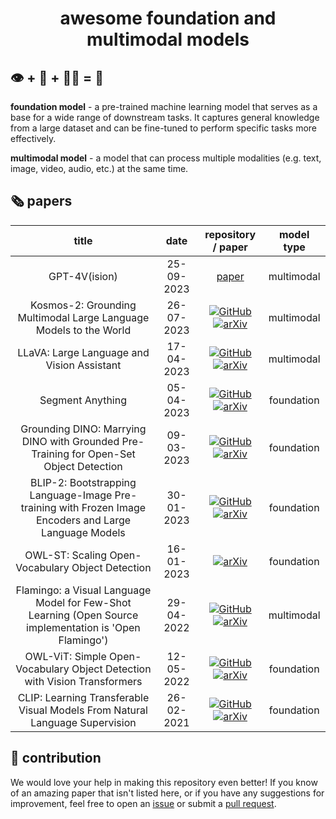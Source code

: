 <h1 align="center">awesome foundation and multimodal models</h1>

## 👁️ + 💬 + 👂🏻 = 🤖

**foundation model** - a pre-trained machine learning model that serves as a base for a wide range of downstream tasks. It captures general knowledge from a large dataset and can be fine-tuned to perform specific tasks more effectively.

**multimodal model** - a model that can process multiple modalities (e.g. text, image,
video, audio, etc.) at the same time.

## 🗞️ papers

<!--- AUTOGENERATED_COURSES_TABLE -->
<!---
   WARNING: DO NOT EDIT THIS TABLE MANUALLY. IT IS AUTOMATICALLY GENERATED.
   HEAD OVER TO CONTRIBUTING.MD FOR MORE DETAILS ON HOW TO MAKE CHANGES PROPERLY.
-->
| **title** | **date** | **repository / paper** | **model type** |
|:---------:|:--------:|:----------------------:|:--------------:|
| GPT-4V(ision) |  25-09-2023 |   [paper](https://cdn.openai.com/papers/GPTV_System_Card.pdf) | multimodal |
| Kosmos-2: Grounding Multimodal Large Language Models to the World | 26-07-2023 | [![GitHub](https://img.shields.io/github/stars/microsoft/unilm?style=social)](https://github.com/microsoft/unilm) [![arXiv](https://img.shields.io/badge/arXiv-2306.14824-b31b1b.svg)](https://arxiv.org/abs/2306.14824)  |  multimodal |
| LLaVA: Large Language and Vision Assistant | 17-04-2023 | [![GitHub](https://img.shields.io/github/stars/haotian-liu/LLaVA?style=social)](https://github.com/haotian-liu/LLaVA) [![arXiv](https://img.shields.io/badge/arXiv-2304.08485-b31b1b.svg)](https://arxiv.org/abs/2304.08485)  |  multimodal |
| Segment Anything | 05-04-2023 | [![GitHub](https://img.shields.io/github/stars/facebookresearch/segment-anything?style=social)](https://github.com/facebookresearch/segment-anything) [![arXiv](https://img.shields.io/badge/arXiv-2304.02643-b31b1b.svg)](https://arxiv.org/abs/2304.02643)  |  foundation |
| Grounding DINO: Marrying DINO with Grounded Pre-Training for Open-Set Object Detection | 09-03-2023 | [![GitHub](https://img.shields.io/github/stars/IDEA-Research/GroundingDINO?style=social)](https://github.com/IDEA-Research/GroundingDINO) [![arXiv](https://img.shields.io/badge/arXiv-2303.05499-b31b1b.svg)](https://arxiv.org/abs/2303.05499)  |  foundation |
| BLIP-2: Bootstrapping Language-Image Pre-training with Frozen Image Encoders and Large Language Models | 30-01-2023 | [![GitHub](https://img.shields.io/github/stars/salesforce/LAVIS?style=social)](https://github.com/salesforce/LAVIS) [![arXiv](https://img.shields.io/badge/arXiv-2301.12597-b31b1b.svg)](https://arxiv.org/abs/2301.12597)  |  foundation |
| OWL-ST: Scaling Open-Vocabulary Object Detection | 16-01-2023 |  [![arXiv](https://img.shields.io/badge/arXiv-2306.09683-b31b1b.svg)](https://arxiv.org/abs/2306.09683)  |  foundation |
| Flamingo: a Visual Language Model for Few-Shot Learning (Open Source implementation is 'Open Flamingo') | 29-04-2022 | [![GitHub](https://img.shields.io/github/stars/mlfoundations/open_flamingo?style=social)](https://github.com/mlfoundations/open_flamingo) [![arXiv](https://img.shields.io/badge/arXiv-2204.14198-b31b1b.svg)](https://arxiv.org/abs/2204.14198)  |  multimodal |
| OWL-ViT: Simple Open-Vocabulary Object Detection with Vision Transformers | 12-05-2022 | [![GitHub](https://img.shields.io/github/stars/google-research/scenic?style=social)](https://github.com/google-research/scenic) [![arXiv](https://img.shields.io/badge/arXiv-2205.06230-b31b1b.svg)](https://arxiv.org/abs/2205.06230)  |  foundation |
| CLIP: Learning Transferable Visual Models From Natural Language Supervision | 26-02-2021 | [![GitHub](https://img.shields.io/github/stars/openai/CLIP?style=social)](https://github.com/openai/CLIP) [![arXiv](https://img.shields.io/badge/arXiv-2103.00020-b31b1b.svg)](https://arxiv.org/abs/2103.00020)  |  foundation |
<!--- AUTOGENERATED_COURSES_TABLE -->

## 🦸 contribution

We would love your help in making this repository even better! If you know of an
amazing paper that isn't listed here, or if you have any suggestions for improvement,
feel free to open an [issue](https://github.com/SkalskiP/awesome-foundation-and-multimodal-models/issues)
or submit a [pull request](https://github.com/SkalskiP/awesome-foundation-and-multimodal-models/pulls).
